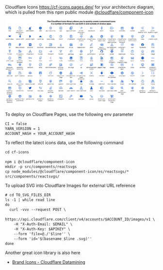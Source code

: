 Cloudflare Icons 
https://cf-icons.pages.dev/ for your architecture diagram,
<br/>
which is pulled from this npm public module [@cloudflare/component-icon](https://www.npmjs.com/package/@cloudflare/component-icon)

![top](./top.png)

To deploy on Cloudflare Pages, use the following env parameter

```shell
CI = false
YARN_VERSION = 1
ACCOUNT_HASH = YOUR_ACCOUNT_HASH
```

To reflect the latect icons data, use the following command

```shell:
cd cf-icons

npm i @cloudflare/component-icon
mkdir -p src/components/reactsvgs
cp node_modules/@cloudflare/component-icon/es/reactsvgs/* src/components/reactsvgs/
```

To upload SVG into Cloudflare Images for external URL reference

```
# cd TO_SVG_FILES_DIR
ls -1 | while read line
do
  curl -vvv --request POST \
    https://api.cloudflare.com/client/v4/accounts/$ACCOUNT_ID/images/v1 \
    -H "X-Auth-Email: $EMAIL" \
    -H "X-Auth-Key: $APIKEY" \
    --form 'file=@./'$line'' \
    --form 'id='$(basename $line .svg)''
done
```

Another great icon library is also here

- [Brand Icons - Cloudflare Datamining](https://cfdata.lol/icons/)